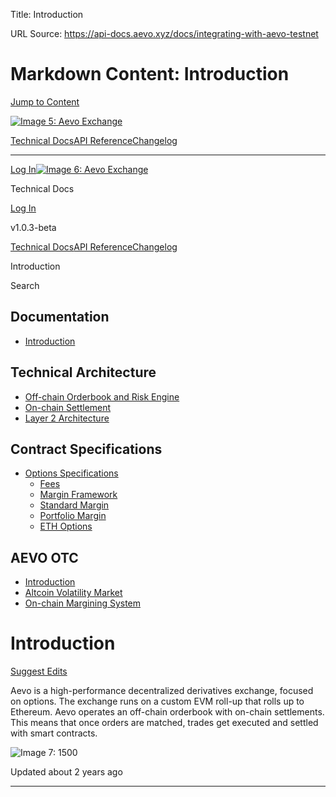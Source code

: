 Title: Introduction

URL Source: https://api-docs.aevo.xyz/docs/integrating-with-aevo-testnet

Markdown Content:
Introduction
===============
                                                                                                                    

[Jump to Content](https://api-docs.aevo.xyz/docs/integrating-with-aevo-testnet#content)

[![Image 5: Aevo Exchange](https://files.readme.io/dbce2d9-Aevo_Logotype_White.svg)](https://api-docs.aevo.xyz/reference)

[Technical Docs](https://api-docs.aevo.xyz/docs)[API Reference](https://api-docs.aevo.xyz/reference)[Changelog](https://api-docs.aevo.xyz/changelog)

* * *

[Log In](https://api-docs.aevo.xyz/login?redirect_uri=/docs/integrating-with-aevo-testnet)[![Image 6: Aevo Exchange](https://files.readme.io/dbce2d9-Aevo_Logotype_White.svg)](https://api-docs.aevo.xyz/reference)

Technical Docs

[Log In](https://api-docs.aevo.xyz/login?redirect_uri=/docs/integrating-with-aevo-testnet)

v1.0.3-beta

[Technical Docs](https://api-docs.aevo.xyz/docs)[API Reference](https://api-docs.aevo.xyz/reference)[Changelog](https://api-docs.aevo.xyz/changelog)

Introduction

Search

Documentation
-------------

*   [Introduction](https://api-docs.aevo.xyz/docs/integrating-with-aevo-testnet)

Technical Architecture
----------------------

*   [Off-chain Orderbook and Risk Engine](https://api-docs.aevo.xyz/docs/off-chain-orderbook-and-risk-engine)
*   [On-chain Settlement](https://api-docs.aevo.xyz/docs/on-chain-settlement)
*   [Layer 2 Architecture](https://api-docs.aevo.xyz/docs/layer-2-architecture)

Contract Specifications
-----------------------

*   [Options Specifications](https://api-docs.aevo.xyz/docs/fees)
    *   [Fees](https://api-docs.aevo.xyz/docs/fees)
    *   [Margin Framework](https://api-docs.aevo.xyz/docs/margin-rules)
    *   [Standard Margin](https://api-docs.aevo.xyz/docs/standard-margin)
    *   [Portfolio Margin](https://docs.google.com/document/d/1Ho-6kpF0e03-i1ApWEtx5aTTujxDUgn17bUNhkRdT0o/edit?usp=sharing)
    *   [ETH Options](https://api-docs.aevo.xyz/docs/eth-options)

AEVO OTC
--------

*   [Introduction](https://api-docs.aevo.xyz/docs/introduction)
*   [Altcoin Volatility Market](https://api-docs.aevo.xyz/docs/altcoin-volatility-market)
*   [On-chain Margining System](https://api-docs.aevo.xyz/docs/on-chain-margining-system)

Introduction
============

[Suggest Edits](https://api-docs.aevo.xyz/edit/integrating-with-aevo-testnet)

Aevo is a high-performance decentralized derivatives exchange, focused on options. The exchange runs on a custom EVM roll-up that rolls up to Ethereum. Aevo operates an off-chain orderbook with on-chain settlements. This means that once orders are matched, trades get executed and settled with smart contracts.

![Image 7: 1500](https://files.readme.io/bfb68de-1500x500.png)

Updated about 2 years ago

* * *

